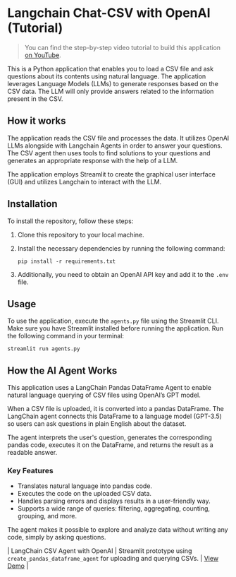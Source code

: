 # Langchain Chat-CSV with OpenAI (Tutorial)
> You can find the step-by-step video tutorial to build this application [on YouTube](https://youtu.be/tjeti5vXWOU).

This is a Python application that enables you to load a CSV file and ask questions about its contents using natural language. The application leverages Language Models (LLMs) to generate responses based on the CSV data. The LLM will only provide answers related to the information present in the CSV.

## How it works

The application reads the CSV file and processes the data. It utilizes OpenAI LLMs alongside with Langchain Agents in order to answer your questions. The CSV agent then uses tools to find solutions to your questions and generates an appropriate response with the help of a LLM.

The application employs Streamlit to create the graphical user interface (GUI) and utilizes Langchain to interact with the LLM.

## Installation

To install the repository, follow these steps:

1. Clone this repository to your local machine.
2. Install the necessary dependencies by running the following command:

   ```
   pip install -r requirements.txt
   ```

3. Additionally, you need to obtain an OpenAI API key and add it to the `.env` file.

## Usage

To use the application, execute the `agents.py` file using the Streamlit CLI. Make sure you have Streamlit installed before running the application. Run the following command in your terminal:

```
streamlit run agents.py
```

## How the AI Agent Works

This application uses a LangChain Pandas DataFrame Agent to enable natural language querying of CSV files using OpenAI’s GPT model.

When a CSV file is uploaded, it is converted into a pandas DataFrame. The LangChain agent connects this DataFrame to a language model (GPT-3.5) so users can ask questions in plain English about the dataset.

The agent interprets the user's question, generates the corresponding pandas code, executes it on the DataFrame, and returns the result as a readable answer.

### Key Features

- Translates natural language into pandas code.
- Executes the code on the uploaded CSV data.
- Handles parsing errors and displays results in a user-friendly way.
- Supports a wide range of queries: filtering, aggregating, counting, grouping, and more.

The agent makes it possible to explore and analyze data without writing any code, simply by asking questions.

| LangChain CSV Agent with OpenAI | Streamlit prototype using `create_pandas_dataframe_agent` for uploading and querying CSVs. | [View Demo](https://drive.google.com/file/d/14DQc-aMyZuPqHDyI9S5ongd_6D-fPTwW/view?usp=drive_link) |